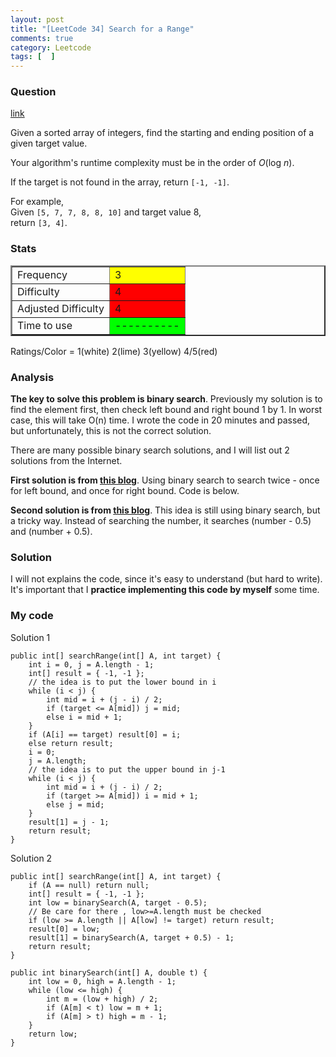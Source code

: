 ```yaml
---
layout: post
title: "[LeetCode 34] Search for a Range"
comments: true
category: Leetcode
tags: [  ]
---
```


### Question 

[link](http://oj.leetcode.com/problems/search-for-a-range/)

<div class="question-content">
            <p></p><p>Given a sorted array of integers, find the starting and ending position of a given target value.</p>

<p>Your algorithm's runtime complexity must be in the order of <i>O</i>(log <i>n</i>).</p>

<p>If the target is not found in the array, return <code>[-1, -1]</code>.</p>

<p>
For example,<br>
Given <code>[5, 7, 7, 8, 8, 10]</code> and target value 8,<br>
return <code>[3, 4]</code>.
</p><p></p>
          </div>

### Stats

<table border="2">
	<tr>
		<td>Frequency</td>
		<td bgcolor="yellow">3</td>
	</tr>
	<tr>
		<td>Difficulty</td>
		<td bgcolor="red">4</td>
	</tr>
	<tr>
		<td>Adjusted Difficulty</td>
		<td bgcolor="red">4</td>
	</tr>
	<tr>
		<td>Time to use</td>
		<td bgcolor="lime">----------</td>
	</tr>
</table>

Ratings/Color = 1(white) 2(lime) 3(yellow) 4/5(red)

### Analysis

__The key to solve this problem is binary search__. Previously my solution is to find the element first, then check left bound and right bound 1 by 1. In worst case, this will take O(n) time. I wrote the code in 20 minutes and passed, but unfortunately, this is not the correct solution. 

There are many possible binary search solutions, and I will list out 2 solutions from the Internet. 

__First solution is from [this blog](http://xixiaogualu.blogspot.sg/2013/09/search-for-range.html)__. Using binary search to search twice - once for left bound, and once for right bound. Code is below. 

__Second solution is from [this blog](http://rleetcode.blogspot.sg/2014/02/search-for-range-java.html)__. This idea is still using binary search, but a tricky way. Instead of searching the number, it searches (number - 0.5) and (number + 0.5). 

### Solution

I will not explains the code, since it's easy to understand (but hard to write). It's important that I __practice implementing this code by myself__ some time. 

### My code 

Solution 1


    public int[] searchRange(int[] A, int target) {
        int i = 0, j = A.length - 1;
        int[] result = { -1, -1 };
        // the idea is to put the lower bound in i
        while (i < j) {
            int mid = i + (j - i) / 2;
            if (target <= A[mid]) j = mid;
            else i = mid + 1;
        }
        if (A[i] == target) result[0] = i;
        else return result;
        i = 0; 
        j = A.length;
        // the idea is to put the upper bound in j-1
        while (i < j) {
            int mid = i + (j - i) / 2;
            if (target >= A[mid]) i = mid + 1;
            else j = mid;
        }
        result[1] = j - 1;
        return result;
    }


Solution 2


    public int[] searchRange(int[] A, int target) {
        if (A == null) return null;
        int[] result = { -1, -1 };
        int low = binarySearch(A, target - 0.5);
        // Be care for there , low>=A.length must be checked
        if (low >= A.length || A[low] != target) return result;
        result[0] = low;
        result[1] = binarySearch(A, target + 0.5) - 1;
        return result;
    }

    public int binarySearch(int[] A, double t) {
        int low = 0, high = A.length - 1;
        while (low <= high) {
            int m = (low + high) / 2;
            if (A[m] < t) low = m + 1;
            if (A[m] > t) high = m - 1;
        }
        return low;
    }

